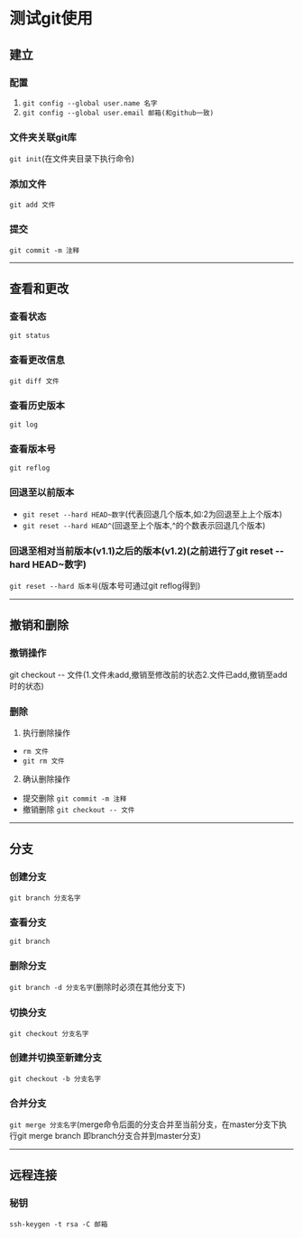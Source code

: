 # 测试git使用
## 建立
### 配置
1. `git config --global user.name 名字`
2. `git config --global user.email 邮箱(和github一致)`
### 文件夹关联git库
`git init`(在文件夹目录下执行命令)
### 添加文件
`git add 文件`
### 提交
`git commit -m 注释`
***
## 查看和更改
### 查看状态
`git status`
### 查看更改信息
`git diff 文件`
### 查看历史版本
`git log`
### 查看版本号
`git reflog`
### 回退至以前版本
- `git reset --hard HEAD~数字`(代表回退几个版本,如:2为回退至上上个版本)
- `git reset --hard HEAD^`(回退至上个版本,^的个数表示回退几个版本)
### 回退至相对当前版本(v1.1)之后的版本(v1.2)(之前进行了git reset --hard HEAD~数字)
`git reset --hard 版本号`(版本号可通过git reflog得到)
***
## 撤销和删除
### 撤销操作
git checkout -- 文件(1.文件未add,撤销至修改前的状态2.文件已add,撤销至add时的状态)
### 删除
1. 执行删除操作
- `rm 文件`
- `git rm 文件`
2. 确认删除操作
- 提交删除 `git commit -m 注释`
- 撤销删除 `git checkout -- 文件`
***
## 分支
### 创建分支
`git branch 分支名字`
### 查看分支
`git branch`
### 删除分支
`git branch -d 分支名字`(删除时必须在其他分支下)
### 切换分支
`git checkout 分支名字`
### 创建并切换至新建分支
`git checkout -b 分支名字`
### 合并分支
`git merge 分支名字`(merge命令后面的分支合并至当前分支，在master分支下执行git merge branch 即branch分支合并到master分支)
***
## 远程连接
### 秘钥
`ssh-keygen -t rsa -C 邮箱`
